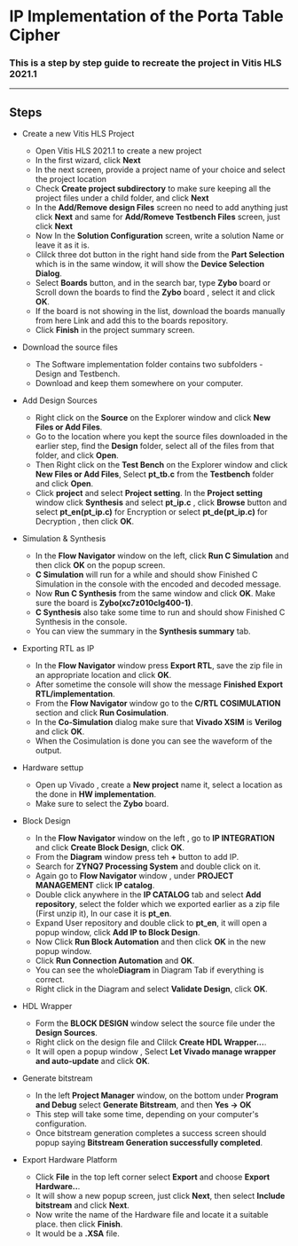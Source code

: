 
# IP Implementation of the Porta Table Cipher


### This is a step by step guide to recreate the project in Vitis HLS 2021.1
---


## Steps

- Create a new Vitis HLS Project

  - Open Vitis HLS 2021.1 to create a new project
  - In the first wizard, click **Next**
  - In the next screen, provide a project name of your choice and select the project location
  - Check **Create project subdirectory** to make sure keeping all the project files under a child folder, and click **Next**
  - In the **Add/Remove design Files** screen no need to add anything just click **Next** and same for **Add/Romeve Testbench Files** screen, just click **Next**
  - Now In the **Solution Configuration** screen, write a solution Name or leave it as it is.
  - Clilck three dot button in the right hand side from the **Part Selection** which is in the same window, it will show the **Device Selection Dialog**.
  - Select **Boards** button, and in the search bar, type **Zybo** board or Scroll down the boards to find the  **Zybo** board , select it and click **OK**.
  - If the board is not showing in the list, download the boards manually from here Link and add this to the boards repository.
  - Click **Finish** in the project summary screen.

- Download the source files

  - The Software implementation folder contains two subfolders - Design and Testbench. 
  - Download and keep them somewhere on your computer.

- Add Design Sources
  
  - Right click on the **Source** on the Explorer window and click **New Files or Add Files**.
  - Go to the location where you kept the source files downloaded in the earlier step, find the **Design** folder, select all of the files from that folder, and click **Open**. 
  - Then Right click on the **Test Bench** on the Explorer window and click **New Files or Add Files**, Select **pt_tb.c** from the **Testbench** folder and click **Open**.
  - Click **project** and select **Project setting**. In the **Project setting** window click **Synthesis** and select **pt_ip.c** , click **Browse** button and select **pt_en(pt_ip.c)** for Encryption or select **pt_de(pt_ip.c)** for Decryption , then click **OK**.

- Simulation & Synthesis

  - In the **Flow Navigator** window on the left, click **Run C Simulation** and then click **OK** on the popup screen.
  - **C Simulation** will run for a while and should show Finished C Simulation in the console with the encoded and decoded message.
  - Now **Run C Synthesis** from the same window and click **OK**. Make sure the board is **Zybo(xc7z010clg400-1)**.
  - **C Synthesis** also take some time to run and should show Finished C Synthesis in the console.
  - You can view the summary in the **Synthesis summary** tab.

- Exporting RTL as IP 

  - In the **Flow Navigator** window press **Export RTL**, save the zip file in an appropriate location and click **OK**.
  - After sometime the console will show the message **Finished Export RTL/implementation**.
  - From the **Flow Navigator** window go to the **C/RTL COSIMULATION** section and click **Run Cosimulation**.
  - In the **Co-Simulation** dialog make sure that **Vivado XSIM** is **Verilog** and click **OK**.
  - When the Cosimulation is done you can see the waveform of the output.

- Hardware settup 

  - Open up Vivado , create a **New project** name it, select a location as the done in **HW implementation**.
  - Make sure to select the **Zybo** board.

- Block Design

  - In the **Flow Navigator** window on the left , go to **IP INTEGRATION** and click **Create Block Design**, click **OK**.
  - From the **Diagram** window  press teh **+** button  to add IP.
  - Search for **ZYNQ7 Processing System** and double click on it.
  - Again go to **Flow Navigator** window , under **PROJECT MANAGEMENT** click **IP catalog**.
  - Double click anywhere in the **IP CATALOG** tab  and select **Add repository**, select the folder which we exported earlier as a zip file (First unzip it), In our case it is **pt_en**.
  - Expand User repository and double click to **pt_en**, it will open a popup window, click **Add IP to Block Design**.
  - Now Click **Run Block Automation** and then click **OK** in the new popup window.
  - Click **Run Connection Automation** and **OK**. 
  - You can see the whole**Diagram** in Diagram Tab if everything is correct.
  - Right click in the Diagram and select **Validate Design**, click **OK**.

- HDL Wrapper

  - Form the **BLOCK DESIGN** window select the source file under the **Design Sources**.
  - Right click on the design file and Clilck **Create HDL Wrapper...**.
  - It will open a popup window , Select **Let Vivado manage wrapper and auto-update** and click **OK**.


- Generate bitstream

  - In the left **Project Manager** window, on the bottom under **Program and Debug** select **Generate Bitstream**, and then **Yes -> OK**
  - This step will take some time, depending on your computer's configuration.
  - Once bitstream generation completes a success screen should popup saying **Bitstream Generation successfully completed**.
  
- Export Hardware Platform

  - Click **File** in the top left corner select **Export** and choose **Export Hardware..**.
  - It will show a new popup screen, just click **Next**, then select **Include bitstream** and click **Next**.
  - Now write the name of the Hardware file and locate it a suitable place. then click **Finish**.
  - It would be a **.XSA** file.





